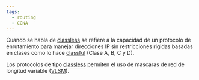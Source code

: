 ```yaml
---
tags:
  - routing
  - CCNA
---
```


Cuando se habla de [classless]() se refiere a la capacidad de un protocolo de enrutamiento para manejar direcciones IP sin restricciones rigidas basadas en clases como lo hace [classful](../IPv4%20addressing/classful.md) (Clase A, B, C y D). 

Los protocolos de tipo [classless]() permiten el uso de mascaras de red de longitud variable ([VLSM](../VLSM.md)). 